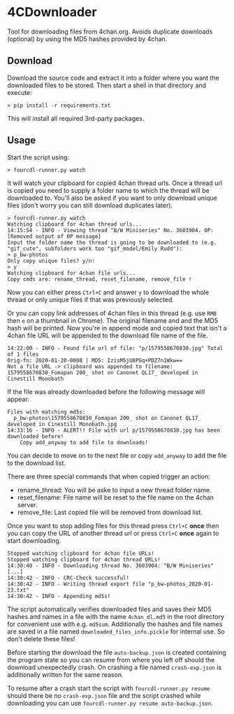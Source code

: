 # 4CDownloader
Tool for downloading files from 4chan.org. Avoids duplicate downloads (optional) by using the MD5 hashes provided by 4chan.

## Download
Download the source code and extract it into a folder where you want the downloaded files to be stored. Then start a shell in that directory and execute:
```batch
> pip install -r requirements.txt
```
This will install all required 3rd-party packages.

## Usage
Start the script using:
```batch
> fourcdl-runner.py watch
```
It will watch your clipboard for copied 4chan thread urls. Once a thread url is copied you need to supply a folder name to which the thread will be downloaded to. You'll also be asked if you want to only download unique files (don't worry you can still download duplicates later).

```
> fourcdl-runner.py watch
Watching clipboard for 4chan thread urls...
14:15:54 - INFO - Viewing thread "B/W Miniseries" No. 3603904. OP:
[Removed output of OP message]
Input the folder name the thread is going to be downloaded to (e.g. "gif_cute", subfolders work too "gif_model/Emily Rudd"):
> p_bw-photos
Only copy unique files? y/n:
> y
Watching clipboard for 4chan file urls...
Copy cmds are: rename_thread, reset_filename, remove_file !
```
Now you can either press `Ctrl+C` and answer `y` to download the whole thread or only unique files if that was previously selected. 

Or you can copy link addresses of 4chan files in this thread (e.g. use `RMB` then `e` on a thumbnail in Chrome). The original filename and and the MD5 hash will be printed. Now you're in append mode and copied text that isn't a 4chan file URL will be appended to the download file name of the file.

```
14:22:00 - INFO - Found file url of file: "p/1579558670830.jpg" Total of 1 files
Orig-fn: 2020-01-20-0008 | MD5: IzisM5jU8PGq+PDZ7n1Wkw==
Not a file URL -> clipboard was appended to filename:
1579558670830_Fomapan 200_ shot on Canonet QL17_ developed in Cinestill Monobath
```
If the file was already downloaded before the following message will appear:

```
Files with matching md5s:
  p_bw-photos\1579558670830_Fomapan 200_ shot on Canonet QL17_ developed in Cinestill Monobath.jpg
14:33:16 - INFO - ALERT!! File with url p/1579558670830.jpg has been downloaded before!
    Copy add_anyway to add file to downloads!
```
You can decide to move on to the next file or copy `add_anyway` to add the file to the download list.

There are three special commands that when copied trigger an action:
- rename_thread: You will be aske to input a new thread folder name.
- reset_filename: File name will be reset to the file name on the 4chan server.
- remove_file: Last copied file will be removed from download list.

Once you want to stop adding files for this thread press `Ctrl+C` **once** then you can copy the URL of another thread url or press `Ctrl+C` **once** again to start downloading.

```
Stopped watching clipboard for 4chan file URLs!
Stopped watching clipboard for 4chan thread URLs!
14:30:40 - INFO - Downloading thread No. 3603904: "B/W Miniseries"
[...]
14:30:42 - INFO - CRC-Check successful!
14:30:42 - INFO - Writing thread export file "p_bw-photos_2020-01-23.txt"
14:30:42 - INFO - Appending md5s!
```
The script automatically verifies downloaded files and saves their MD5 hashes and names in a file with the name `4chan_dl.md5` in the root directory for convenient use with e.g. `md5sum`. Additionally the hashes and file names are saved in a file named `downloaded_files_info.pickle` for internal use. So don't delete these files!

Before starting the download the file `auto-backup.json` is created containing the program state so you can resume from where you left off should the download unexpectedly crash. On crashing a file named `crash-exp.json` is additionally written for the same reason.

To resume after a crash start the script with `fourcdl-runner.py resume` should there be no `crash-exp.json` file and the script crashed while downloading you can use `fourcdl-runner.py resume auto-backup.json`.